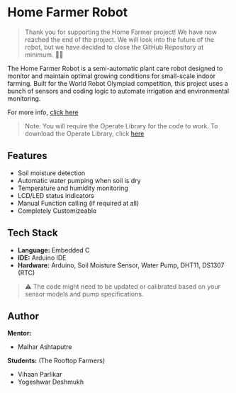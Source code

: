 # Home Farmer Robot

> Thank you for supporting the Home Farmer project! We have now reached the end of the project. We will look into the future of the robot, but we have decided to close the GitHub Repository at minimum. 👋🏼

The Home Farmer Robot is a semi-automatic plant care robot designed to monitor and maintain optimal growing conditions for small-scale indoor farming. Built for the World Robot Olympiad competition, this project uses a bunch of sensors and coding logic to automate irrigation and environmental monitoring.

For more info, [click here](https://the-rooftop-farmers.github.io/home-farmer)

> Note: You will require the Operate Library for the code to work. To download the Operate Library, click [here](https://github.com/The-Rooftop-Farmers/Operate-Lib/releases)

## Features

- Soil moisture detection
- Automatic water pumping when soil is dry
- Temperature and humidity monitoring
- LCD/LED status indicators
- Manual Function calling (if required at all)
- Completely Customizeable

## Tech Stack

- **Language:** Embedded C  
- **IDE:** Arduino IDE  
- **Hardware:** Arduino, Soil Moisture Sensor, Water Pump, DHT11, DS1307 (RTC)

> ⚠️ The code might need to be updated or calibrated based on your sensor models and pump specifications.

## Author
**Mentor:**  
- Malhar Ashtaputre  

**Students:** (The Rooftop Farmers)
- Vihaan Parlikar
- Yogeshwar Deshmukh  

